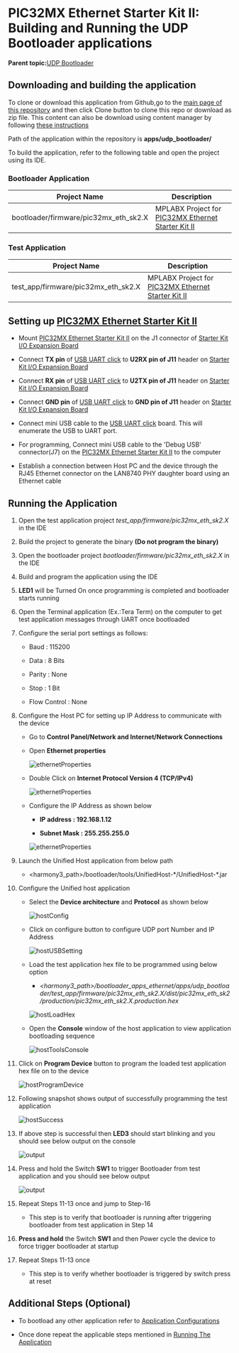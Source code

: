 # PIC32MX Ethernet Starter Kit II: Building and Running the UDP Bootloader applications

**Parent topic:**[UDP Bootloader](GUID-1504DF3F-9049-4A42-BFD9-9847264F86F1.md)

## Downloading and building the application

To clone or download this application from Github,go to the [main page of this repository](https://github.com/Microchip-MPLAB-Harmony/bootloader_apps_ethernet) and then click Clone button to clone this repo or download as zip file. This content can also be download using content manager by following [these instructions](https://github.com/Microchip-MPLAB-Harmony/contentmanager/wiki)

Path of the application within the repository is **apps/udp\_bootloader/**

To build the application, refer to the following table and open the project using its IDE.

### Bootloader Application

|Project Name|Description|
|------------|-----------|
|bootloader/firmware/pic32mx\_eth\_sk2.X|MPLABX Project for [PIC32MX Ethernet Starter Kit II](https://www.microchip.com/DevelopmentTools/ProductDetails/dm320004-2)|

### Test Application

|Project Name|Description|
|------------|-----------|
|test\_app/firmware/pic32mx\_eth\_sk2.X|MPLABX Project for [PIC32MX Ethernet Starter Kit II](https://www.microchip.com/DevelopmentTools/ProductDetails/dm320004-2)|

## Setting up [PIC32MX Ethernet Starter Kit II](https://www.microchip.com/DevelopmentTools/ProductDetails/dm320004-2)

-   Mount [PIC32MX Ethernet Starter Kit II](https://www.microchip.com/DevelopmentTools/ProductDetails/dm320004-2) on the J1 connector of [Starter Kit I/O Expansion Board](https://www.microchip.com/DevelopmentTools/ProductDetails/dm320002)

-   Connect **TX pin** of [USB UART click](https://www.mikroe.com/usb-uart-click) to **U2RX pin of J11** header on [Starter Kit I/O Expansion Board](https://www.microchip.com/DevelopmentTools/ProductDetails/dm320002)

-   Connect **RX pin** of [USB UART click](https://www.mikroe.com/usb-uart-click) to **U2TX pin of J11** header on [Starter Kit I/O Expansion Board](https://www.microchip.com/DevelopmentTools/ProductDetails/dm320002)

-   Connect **GND pin** of [USB UART click](https://www.mikroe.com/usb-uart-click) to **GND pin of J11** header on [Starter Kit I/O Expansion Board](https://www.microchip.com/DevelopmentTools/ProductDetails/dm320002)

-   Connect mini USB cable to the [USB UART click](https://www.mikroe.com/usb-uart-click) board. This will enumerate the USB to UART port.

-   For programming, Connect mini USB cable to the 'Debug USB' connector\(J7\) on the [PIC32MX Ethernet Starter Kit II](https://www.microchip.com/DevelopmentTools/ProductDetails/dm320004-2) to the computer

-   Establish a connection between Host PC and the device through the RJ45 Ethernet connector on the LAN8740 PHY daughter board using an Ethernet cable


## Running the Application

1.  Open the test application project *test\_app/firmware/pic32mx\_eth\_sk2.X* in the IDE

2.  Build the project to generate the binary **\(Do not program the binary\)**

3.  Open the bootloader project *bootloader/firmware/pic32mx\_eth\_sk2.X* in the IDE

4.  Build and program the application using the IDE

5.  **LED1** will be Turned On once programming is completed and bootloader starts running

6.  Open the Terminal application \(Ex.:Tera Term\) on the computer to get test application messages through UART once bootloaded

7.  Configure the serial port settings as follows:

    -   Baud : 115200

    -   Data : 8 Bits

    -   Parity : None

    -   Stop : 1 Bit

    -   Flow Control : None

8.  Configure the Host PC for setting up IP Address to communicate with the device

    -   Go to **Control Panel/Network and Internet/Network Connections**

    -   Open **Ethernet properties**

        ![ethernetProperties](GUID-5EF43E3F-F0D9-43D1-A646-90F2EF4B3EF3-low.png)

    -   Double Click on **Internet Protocol Version 4 \(TCP/IPv4\)**

        ![ethernetProperties](GUID-B897EF15-BCAA-4BB9-8822-50B77F295398-low.png)

    -   Configure the IP Address as shown below

        -   **IP address : 192.168.1.12**

        -   **Subnet Mask : 255.255.255.0**

        ![ethernetProperties](GUID-7A32D3F2-00F3-4311-9230-074647D2B062-low.png)

9.  Launch the Unified Host application from below path

    -   <harmony3\_path\>/bootloader/tools/UnifiedHost-\*/UnifiedHost-\*.jar

10. Configure the Unified host application

    -   Select the **Device architecture** and **Protocol** as shown below

        ![hostConfig](GUID-59922B1B-7337-47C0-917F-0F3FD653CDE5-low.png)

    -   Click on configure button to configure UDP port Number and IP Address

        ![hostUSBSetting](GUID-4EB10601-BA39-4E13-BF03-18C013E0DA02-low.png)

    -   Load the test application hex file to be programmed using below option

        -   *<harmony3\_path\>/bootloader\_apps\_ethernet/apps/udp\_bootloader/test\_app/firmware/pic32mx\_eth\_sk2.X/dist/pic32mx\_eth\_sk2/production/pic32mx\_eth\_sk2.X.production.hex*

        ![hostLoadHex](GUID-92D0FB02-4FDD-43D9-9F2C-8B7554BCAF8B-low.png)

    -   Open the **Console** window of the host application to view application bootloading sequence

        ![hostToolsConsole](GUID-DF0A0A3E-6201-412F-8DEB-CA7D687AB2C4-low.png)

11. Click on **Program Device** button to program the loaded test application hex file on to the device

    ![hostProgramDevice](GUID-3CA87954-3453-4284-BA4D-C5E8C1C0CF73-low.png)

12. Following snapshot shows output of successfully programming the test application

    ![hostSuccess](GUID-22788AC9-15A7-4CCA-9C88-1B3183D51486-low.png)

13. If above step is successful then **LED3** should start blinking and you should see below output on the console

    ![output](GUID-96CF10B7-407F-4CB7-8613-EA97FE61AFF8-low.png)

14. Press and hold the Switch **SW1** to trigger Bootloader from test application and you should see below output

    ![output](GUID-A1567C3A-4D10-4763-A4F8-DD59BDC479B7-low.png)

15. Repeat Steps 11-13 once and jump to Step-16

    -   This step is to verify that bootloader is running after triggering bootloader from test application in Step 14

16. **Press and hold** the Switch **SW1** and then Power cycle the device to force trigger bootloader at startup

17. Repeat Steps 11-13 once

    -   This step is to verify whether bootloader is triggered by switch press at reset


## Additional Steps \(Optional\)

-   To bootload any other application refer to [Application Configurations](GUID-BCDBBFCE-3C46-4D70-96D9-A7D85DAAAEE3.md)

-   Once done repeat the applicable steps mentioned in [Running The Application](#running-the-application)


